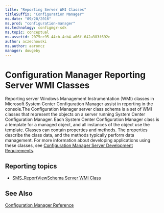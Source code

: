 ```yaml
---
title: "Reporting Server WMI Classes"
titleSuffix: "Configuration Manager"
ms.date: "09/20/2016"
ms.prod: "configuration-manager"
ms.technology: configmgr-sdk
ms.topic: conceptual
ms.assetid: 2075cc95-44cb-4cb4-a06f-642a383f692e
author: aczechowski
ms.author: aaroncz
manager: dougeby
---
```

# Configuration Manager Reporting Server WMI Classes
Reporting server Windows Management Instrumentation (WMI) classes in Microsoft System Center Configuration Manager assist in reporting in the console.The Configuration Manager server class schema is a set of WMI classes that represent the objects on a server running System Center Configuration Manager. Each System Center Configuration Manager class is a template for a managed object, and all instances of the object use the template. Classes can contain properties and methods. The properties describe the class data, and the methods typically perform data management. For more information about developing applications using these classes, see [Configuration Manager Server Development Requirements](../../../../../develop/core/reqs/server-development-requirements.md).  

## Reporting topics  

-   [SMS_ReportViewSchema Server WMI Class](../../../../../develop/reference/core/servers/reporting/sms_reportviewschema-server-wmi-class.md)  

## See Also  
 [Configuration Manager Reference](../../../../../develop/reference/configuration-manager-reference.md)
